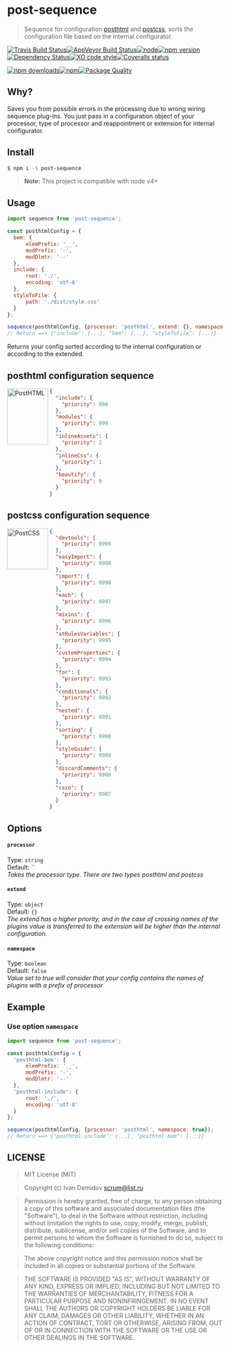 # post-sequence

> Sequence for configuration [posthtml](https://github.com/posthtml) and [postcss](https://github.com/postcss), sorts the configuration file based on the internal configurator.

[![Travis Build Status](https://img.shields.io/travis/post-org/post-sequence/master.svg?style=flat-square&label=unix)](https://travis-ci.org/post-org/post-sequence)[![AppVeyor Build Status](https://img.shields.io/appveyor/ci/GitScrum/post-sequence/master.svg?style=flat-square&label=windows)](https://ci.appveyor.com/project/post-org/post-sequence)[![node](https://img.shields.io/node/v/post-sequence.svg?maxAge=2592000&style=flat-square)]()[![npm version](https://img.shields.io/npm/v/post-sequence.svg?style=flat-square)](https://www.npmjs.com/package/post-sequence)[![Dependency Status](https://david-dm.org/post-org/post-sequence.svg?style=flat-square)](https://david-dm.org/post-org/post-sequence)[![XO code style](https://img.shields.io/badge/code_style-XO-5ed9c7.svg?style=flat-square)](https://github.com/sindresorhus/xo)[![Coveralls status](https://img.shields.io/coveralls/post-org/post-sequence.svg?style=flat-square)](https://coveralls.io/r/post-org/post-sequence)

[![npm downloads](https://img.shields.io/npm/dm/post-sequence.svg?style=flat-square)](https://www.npmjs.com/package/post-sequence)[![npm](https://img.shields.io/npm/dt/post-sequence.svg?style=flat-square)](https://www.npmjs.com/package/post-sequence)[![Package Quality](http://npm.packagequality.com/shield/post-sequence.svg?style=flat-square)](http://packagequality.com/#?package=post-sequence)

## Why?
Saves you from possible errors in the processing due to wrong wiring sequence plug-ins. You just pass in a configuration object of your processor, type of processor and reappointment or extension for internal configurator.

## Install

```bash
$ npm i -S post-sequence
```
> **Note:** This project is compatible with node v4+

## Usage

```js
import sequence from 'post-sequence';

const posthtmlConfig = {
  bem: {
      elemPrefix: '__',
      modPrefix: '-',
      modDlmtr: '--'
  },
  include: {
      root: './',
      encoding: 'utf-8'
  },
  styleToFile: {
      path: './dist/style.css'
  }
};

sequence(posthtmlConfig, {processor: 'posthtml', extend: {}, namespace: false});
// Return ==> {"include": {...}, "bem": {...}, "styleToFile": {...}}
```
Returns your config sorted according to the internal configuration or according to the extended.

## posthtml configuration sequence
<img align="left" width="95" height="130" title="PostHTML" src="http://posthtml.github.io/posthtml/logo.svg">

```json
{
  "include": {
    "priority": 998
  },
  "modules": {
    "priority": 999
  },
  "inlineAssets": {
    "priority": 2
  },
  "inlineCss": {
    "priority": 1
  },
  "beautify": {
    "priority": 0
  }
}
```

## postcss configuration sequence
<img align="left" width="95" height="95" title="PostCSS" src="http://postcss.github.io/postcss/logo.svg">

```json
{
  "devtools": {
    "priority": 9999
  },
  "easyImport": {
    "priority": 9998
  },
  "import": {
    "priority": 9998
  },
  "each": {
    "priority": 9997
  },
  "mixins": {
    "priority": 9996
  },
  "atRulesVariables": {
    "priority": 9995
  },
  "customProperties": {
    "priority": 9994
  },
  "for": {
    "priority": 9993
  },
  "conditionals": {
    "priority": 9992
  },
  "nested": {
    "priority": 9991
  },
  "sorting": {
    "priority": 9990
  },
  "styleGuide": {
    "priority": 9989
  },
  "discardComments": {
    "priority": 9988
  },
  "csso": {
    "priority": 9987
  }
}
```

## Options

#### `processor` 
Type: `string`  
Default: ``  
*Takes the processor type. There are two types posthtml and postcss*


#### `extend`
Type: `object`  
Default: `{}`  
*The extend has a higher priority, and in the case of crossing names of the plugins value is transferred to the extension will be higher than the internal configuration.*

#### `namespace`
Type: `boolean`  
Default: `false`  
*Value set to true will consider that your config contains the names of plugins with a prefix of processor*

## Example

### Use option `namespace`
```js
import sequence from 'post-sequence';

const posthtmlConfig = {
  'posthtml-bem': {
      elemPrefix: '__',
      modPrefix: '-',
      modDlmtr: '--'
  },
  'posthtml-include': {
      root: './',
      encoding: 'utf-8'
  }
};

sequence(posthtmlConfig, {processor: 'posthtml', namespace: true});
// Return ==> {"posthtml-include": {...}, "posthtml-bem": {...}}
```

## LICENSE

> MIT License (MIT)

>Copyright (c) Ivan Demidov <scrum@list.ru>

> Permission is hereby granted, free of charge, to any person obtaining a copy
of this software and associated documentation files (the "Software"), to deal
in the Software without restriction, including without limitation the rights
to use, copy, modify, merge, publish, distribute, sublicense, and/or sell
copies of the Software, and to permit persons to whom the Software is
furnished to do so, subject to the following conditions:

> The above copyright notice and this permission notice shall be included in all
copies or substantial portions of the Software.

> THE SOFTWARE IS PROVIDED "AS IS", WITHOUT WARRANTY OF ANY KIND, EXPRESS OR
IMPLIED, INCLUDING BUT NOT LIMITED TO THE WARRANTIES OF MERCHANTABILITY,
FITNESS FOR A PARTICULAR PURPOSE AND NONINFRINGEMENT. IN NO EVENT SHALL THE
AUTHORS OR COPYRIGHT HOLDERS BE LIABLE FOR ANY CLAIM, DAMAGES OR OTHER
LIABILITY, WHETHER IN AN ACTION OF CONTRACT, TORT OR OTHERWISE, ARISING FROM,
OUT OF OR IN CONNECTION WITH THE SOFTWARE OR THE USE OR OTHER DEALINGS IN THE
SOFTWARE.
